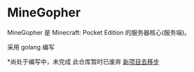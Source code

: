 # MineGopher


MineGopher 是 Minecraft: Pocket Edition 的服务器核心(服务端)。

采用 golang 编写

*尚处于编写中，未完成
此仓库暂时已废弃
[新项目去移步](https://github.com/MineGopher/MineGopher-Core)
